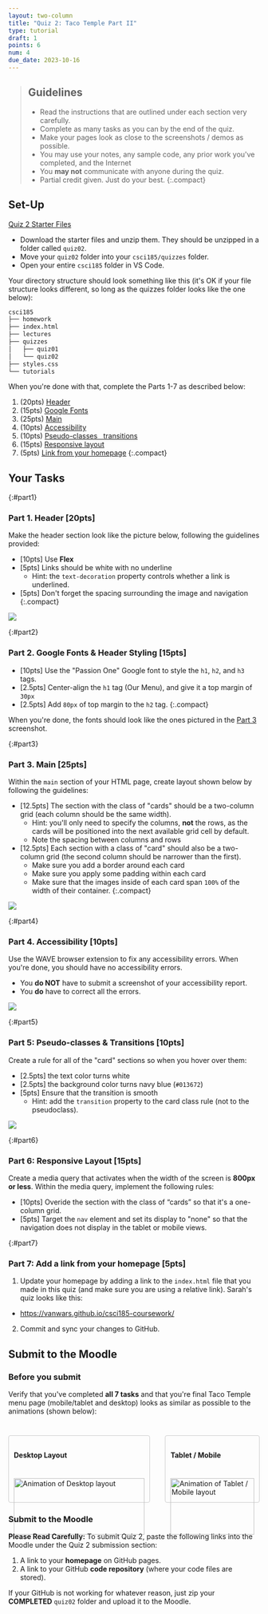 ```yaml
---
layout: two-column
title: "Quiz 2: Taco Temple Part II"
type: tutorial
draft: 1
points: 6
num: 4
due_date: 2023-10-16
---
```


<style>
    img.preview {
        max-width: 60%;
        min-width: 500px;
    }

    .verify {
        margin-top: 40px;
        display: grid;
        grid-template-columns: 3fr 2fr;
        column-gap: 30px;
    }
    .verify > section {
        border: solid 1px #CCC;
        border-radius: 4px;
        padding: 10px;
    }
    .verify img {
        width: 100%;
        margin-top: 20px;
    }
</style>

> ## Guidelines
> * Read the instructions that are outlined under each section very carefully. 
> * Complete as many tasks as you can by the end of the quiz. 
> * Make your pages look as close to the screenshots / demos as possible.
> * You may use your notes, any sample code, any prior work you've completed, and the Internet
> * You **may not** communicate with anyone during the quiz.
> * Partial credit given. Just do your best.
> {:.compact}


## Set-Up

<a href="/fall2023/course-files/quizzes/quiz02.zip" class="nu-button">Quiz 2 Starter Files <i class="fas fa-download"></i></a>

* Download the starter files and unzip them. They should be unzipped in a folder called `quiz02`.
* Move your `quiz02` folder into your `csci185/quizzes` folder.
* Open your entire `csci185` folder in VS Code.

Your directory structure should look something like this (it's OK if your file structure looks different, so long as the quizzes folder looks like the one below):

```bash
csci185
├── homework
├── index.html
├── lectures
├── quizzes
│   ├── quiz01
│   └── quiz02
├── styles.css
└── tutorials
```

When you're done with that, complete the Parts 1-7 as described below:

1. (20pts) [Header](#part1)
1. (15pts) [Google Fonts](#part2)
1. (25pts) [Main](#part3)
1. (10pts) [Accessibility](#part4)
1. (10pts) [Pseudo-classes &nbsp; transitions](#part5)
1. (15pts) [Responsive layout](#part6)
1. (5pts) [Link from your homepage](#part7)
{:.compact}

## Your Tasks

{:#part1}
### Part 1. Header [20pts]
Make the header section look like the picture below, following the guidelines provided:

* [10pts] Use **Flex**
* [5pts] Links should be white with no underline
    * Hint: the `text-decoration` property controls whether a link is underlined.
* [5pts] Don't forget the spacing surrounding the image and navigation
{:.compact}

<img class="large" src="/fall2023/assets/images/quizzes/quiz02/header.png" />


{:#part2}
### Part 2. Google Fonts & Header Styling [15pts]

* [10pts] Use the "Passion One" Google font to style the `h1`, `h2`, and `h3` tags.
* [2.5pts] Center-align the `h1` tag (Our Menu), and give it a top margin of `30px`
* [2.5pts] Add `80px` of top margin to the `h2` tag.
{:.compact}

When you're done, the fonts should look like the ones pictured in the [Part 3](#part3) screenshot.


{:#part3}
### Part 3. Main [25pts]
Within the `main` section of your HTML page, create layout shown below by following the guidelines:

* [12.5pts] The section with the class of "cards" should be a two-column grid (each column should be the same width).
    * Hint: you'll only need to specify the columns, **not** the rows, as the cards will be positioned into the next available grid cell by default.
    * Note the spacing between columns and rows
* [12.5pts] Each section with a class of "card" should also be a two-column grid (the second column should be narrower than the first).
    * Make sure you add a border around each card
    * Make sure you apply some padding within each card
    * Make sure that the images inside of each card span `100%` of the width of their container.
{:.compact}

<a style="text-decoration: none; border: none;" href="/fall2023/assets/images/quizzes/quiz02/main.png" target="_blank"><img class="frame large" src="/fall2023/assets/images/quizzes/quiz02/main.png" /></a>


{:#part4}
### Part 4. Accessibility [10pts]
Use the WAVE browser extension to fix any accessibility errors. When you're done, you should have no accessibility errors.
* You **do NOT** have to submit a screenshot of your accessibility report.
* You **do** have to correct all the errors.

<img class="medium" src="/fall2023/assets/images/quizzes/quiz02/wave.png" />

{:#part5}
### Part 5: Pseudo-classes & Transitions [10pts]
Create a rule for all of the "card" sections so when you hover over them:

* [2.5pts] the text color turns white
* [2.5pts] the background color turns navy blue (`#013672`)
* [5pts] Ensure that the transition is smooth
    * Hint: add the `transition` property to the card class rule (not to the pseudoclass).

<img class="frame large" src="/fall2023/assets/images/quizzes/quiz02/transitions.gif" />


{:#part6}
### Part 6: Responsive Layout [15pts]
Create a media query that activates when the width of the screen is **800px or less**. Within the media query, implement the following rules:

* [10pts] Overide the section with the class of “cards” so that it's a one-column grid.
* [5pts] Target the `nav` element and set its display to "none" so that the navigation does not display in the tablet or mobile views.


{:#part7}
### Part 7: Add a link from your homepage [5pts]
1. Update your homepage by adding a link to the `index.html` file that you made in this quiz (and make sure you are using a relative link). Sarah's quiz looks like this:
* <a href="https://vanwars.github.io/csci185-coursework/" target="_blank">https://vanwars.github.io/csci185-coursework/</a>
2. Commit and sync your changes to GitHub.

## Submit to the Moodle

### Before you submit

Verify that you've completed **all 7 tasks** and that you're final Taco Temple menu page (mobile/tablet and desktop) looks as similar as possible to the animations (shown below):

<div class="verify">
    <section>
        <h4>Desktop Layout</h4>
        <img src="/fall2023/assets/images/quizzes/quiz02/desktop-ui.gif" alt="Animation of Desktop layout" />
    </section>
    <section>
        <h4>Tablet / Mobile</h4>
        <img src="/fall2023/assets/images/quizzes/quiz02/tablet-ui.gif" alt="Animation of Tablet / Mobile layout" />
    </section>
</div>

### Submit to the Moodle
**Please Read Carefully:** To submit Quiz 2, paste the following links into the Moodle under the Quiz 2 submission section:

1. A link to your **homepage** on GitHub pages.
2. A link to your GitHub **code repository** (where your code files are stored).

If your GitHub is not working for whatever reason, just zip your **COMPLETED** `quiz02` folder and upload it to the Moodle.